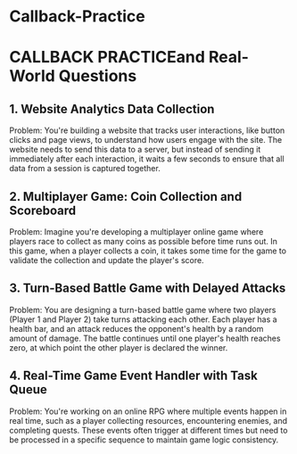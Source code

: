 # Callback-Practice
# CALLBACK PRACTICEand Real-World Questions
## 1. Website Analytics Data Collection
Problem:
You're building a website that tracks user interactions, like button clicks and page views, to understand how users engage with the site. The website needs to send this data to a server, but instead of sending it immediately after each interaction, it waits a few seconds to ensure that all data from a session is captured together.



## 2. Multiplayer Game: Coin Collection and Scoreboard
Problem:
Imagine you're developing a multiplayer online game where players race to collect as many coins as possible before time runs out. In this game, when a player collects a coin, it takes some time for the game to validate the collection and update the player's score.


## 3. Turn-Based Battle Game with Delayed Attacks
Problem:
You are designing a turn-based battle game where two players (Player 1 and Player 2) take turns attacking each other. Each player has a health bar, and an attack reduces the opponent's health by a random amount of damage. The battle continues until one player's health reaches zero, at which point the other player is declared the winner.


## 4. Real-Time Game Event Handler with Task Queue
Problem:
You're working on an online RPG where multiple events happen in real time, such as a player collecting resources, encountering enemies, and completing quests. These events often trigger at different times but need to be processed in a specific sequence to maintain game logic consistency.
